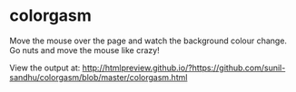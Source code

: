 # colorgasm
Move the mouse over the page and watch the background colour change. Go nuts and move the mouse like crazy!

View the output at: http://htmlpreview.github.io/?https://github.com/sunil-sandhu/colorgasm/blob/master/colorgasm.html
